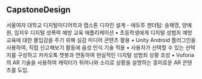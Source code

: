 ## CapstoneDesign
서울여자 대학교 디지털미디어학과 캡스톤 디자인 설계 - 에듀투 젠더팀: 송채영, 양예원, 임지우
디지털 성폭력 예방 교육 애플리케이션
• 초등학생에게 디지털 성범죄 예방 교육에 대한 몰입감을 주기 위해 실감 미디어 콘텐츠 활용
• Unity Android 플러그인을 사용하여, 직접 신고해보기 활동에 음성 인식 기술 적용
• 사용자가 선택할 수 있는 선택지를 구성하고 카카오톡 챗봇과 연동하여 현실적인 디지털 성범죄 상황 조성
• Vuforia의 AR 기술을 사용하여 캐릭터가 튀어나와 소리로 상황을 설명하는 흥미로운 AR 콘텐츠를 도입.
